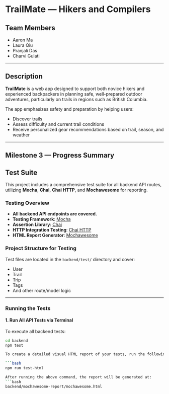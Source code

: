 # TrailMate — Hikers and Compilers

## Team Members
- Aaron Ma  
- Laura Qiu  
- Pranjali Das  
- Charvi Gulati  

---

## Description
**TrailMate** is a web app designed to support both novice hikers and experienced backpackers in planning safe, well-prepared outdoor adventures, particularly on trails in regions such as British Columbia.

The app emphasizes safety and preparation by helping users:
- Discover trails  
- Assess difficulty and current trail conditions  
- Receive personalized gear recommendations based on trail, season, and weather  

---

## Milestone 3 — Progress Summary
## Test Suite

This project includes a comprehensive test suite for all backend API routes, utilizing **Mocha**, **Chai**, **Chai HTTP**, and **Mochawesome** for reporting.

### Testing Overview

- **All backend API endpoints are covered.**
- **Testing Framework**: [Mocha](https://mochajs.org/)
- **Assertion Library**: [Chai](https://www.chaijs.com/)
- **HTTP Integration Testing**: [Chai HTTP](https://www.chaijs.com/plugins/chai-http/)
- **HTML Report Generator**: [Mochawesome](https://github.com/adamgruber/mochawesome)

### Project Structure for Testing

Test files are located in the `backend/test/` directory and cover:

- User
- Trail
- Trip
- Tags
- And other route/model logic

---

### Running the Tests

#### 1. Run All API Tests via Terminal

To execute all backend tests:

```bash
cd backend
npm test

To create a detailed visual HTML report of your tests, run the following command:

```bash
npm run test-html

After running the above command, the report will be generated at:
```bash
backend/mochawesome-report/mochawesome.html







